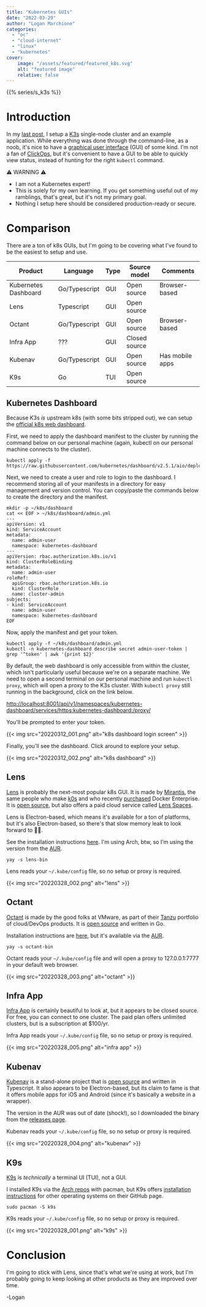 ```yaml
---
title: "Kubernetes GUIs"
date: "2022-03-29"
author: "Logan Marchione"
categories:
  - "oc"
  - "cloud-internet"
  - "linux"
  - "kubernetes"
cover:
    image: "/assets/featured/featured_k8s.svg"
    alt: "featured image"
    relative: false
---
```


{{% series/s_k3s %}}

# Introduction

In my [last post](/2022/03/k3s-single-node-cluster-for-noobs/), I setup a [K3s](https://k3s.io/) single-node cluster and an example application. While everything was done through the command-line, as a noob, it's nice to have a [graphical user interface](https://en.wikipedia.org/wiki/Graphical_user_interface) (GUI) of some kind. I'm not a fan of [ClickOps](https://www.lastweekinaws.com/blog/clickops/), but it's convenient to have a GUI to be able to quickly view status, instead of hunting for the right `kubectl` command.

⚠️ WARNING ⚠️

- I am not a Kubernetes expert!
- This is solely for my own learning. If you get something useful out of my ramblings, that's great, but it's not my primary goal.
- Nothing I setup here should be considered production-ready or secure.

# Comparison

There are a ton of k8s GUIs, but I'm going to be covering what I've found to be the easiest to setup and use.

| Product               | Language       | Type | Source model  | Comments        |
| --------------------- | -------------- | ---- | ------------- | --------------- |
| Kubernetes Dashboard  | Go/Typescript  | GUI  | Open source   | Browser-based   |
| Lens                  | Typescript     | GUI  | Open source   |                 |
| Octant                | Go/Typescript  | GUI  | Open source   | Browser-based   |
| Infra App             | ???            | GUI  | Closed source |                 |
| Kubenav               | Go/Typescript  | GUI  | Open source   | Has mobile apps |
| K9s                   | Go             | TUI  | Open source   |                 |

## Kubernetes Dashboard

Because K3s _is_ upstream k8s (with some bits stripped out), we can setup the [official k8s web dashboard](https://kubernetes.io/docs/tasks/access-application-cluster/web-ui-dashboard/).

First, we need to apply the dashboard manifest to the cluster by running the command below on our personal machine (again, kubectl on our personal machine connects to the cluster).

```
kubectl apply -f https://raw.githubusercontent.com/kubernetes/dashboard/v2.5.1/aio/deploy/recommended.yaml
```

Next, we need to create a user and role to login to the dashboard. I recommend storing all of your manifests in a directory for easy management and version control. You can copy/paste the commands below to create the directory and the manifest.

```
mkdir -p ~/k8s/dashboard
cat << EOF > ~/k8s/dashboard/admin.yml
---
apiVersion: v1
kind: ServiceAccount
metadata:
  name: admin-user
  namespace: kubernetes-dashboard
---
apiVersion: rbac.authorization.k8s.io/v1
kind: ClusterRoleBinding
metadata:
  name: admin-user
roleRef:
  apiGroup: rbac.authorization.k8s.io
  kind: ClusterRole
  name: cluster-admin
subjects:
- kind: ServiceAccount
  name: admin-user
  namespace: kubernetes-dashboard
EOF
```

Now, apply the manifest and get your token.

```
kubectl apply -f ~/k8s/dashboard/admin.yml
kubectl -n kubernetes-dashboard describe secret admin-user-token | grep '^token' | awk '{print $2}'
```

By default, the web dashboard is only accessible from within the cluster, which isn't particularly useful because we're on a separate machine. We need to open a second terminal on our personal machine and run `kubectl proxy`, which will open a proxy to the K3s cluster. With `kubectl proxy` still running in the background, click on the link below.

[http://localhost:8001/api/v1/namespaces/kubernetes-dashboard/services/https:kubernetes-dashboard:/proxy/](http://localhost:8001/api/v1/namespaces/kubernetes-dashboard/services/https:kubernetes-dashboard:/proxy/)

You'll be prompted to enter your token.

{{< img src="20220312_001.png" alt="k8s dashboard login screen" >}}

Finally, you'll see the dashboard. Click around to explore your setup.

{{< img src="20220312_002.png" alt="k8s dashboard" >}}

## Lens

[Lens](https://k8slens.dev/) is probably the next-most popular k8s GUI. It is made by [Mirantis](https://www.mirantis.com/software/lens/), the same people who make [k0s](https://k0sproject.io/) and who recently [purchased](https://www.mirantis.com/blog/mirantis-acquires-docker-enterprise-platform-business/) Docker Enterprise. It is [open source](https://github.com/lensapp/lens), but also offers a paid cloud service called [Lens Spaces](https://k8slens.dev/spaces.html).

Lens is Electron-based, which means it's available for a ton of platforms, but it's also Electron-based, so there's that slow memory leak to look forward to 🤷‍♂️.

See the installation instructions [here](https://docs.k8slens.dev/main/getting-started/). I'm using Arch, btw, so I'm using the version from the [AUR](https://aur.archlinux.org/packages/lens-bin).

```
yay -s lens-bin
```

Lens reads your `~/.kube/config` file, so no setup or proxy is required.

{{< img src="20220328_002.png" alt="lens" >}}

## Octant

[Octant](https://octant.dev/) is made by the good folks at VMware, as part of their [Tanzu](https://tanzu.vmware.com/) portfolio of cloud/DevOps products. It is [open source](https://github.com/vmware-tanzu/octant/) and written in Go.

Installation instructions are [here](https://github.com/vmware-tanzu/octant/#installation), but it's available via the [AUR](https://aur.archlinux.org/packages/octant-bin).

```
yay -s octant-bin
```

Octant reads your `~/.kube/config` file and will open a proxy to 127.0.0.1:7777 in your default web browser.

{{< img src="20220328_003.png" alt="octant" >}}

## Infra App

[Infra App](https://infra.app/) is certainly beautiful to look at, but it appears to be closed source. For free, you can connect to one cluster. The paid plan offers unlimited clusters, but is a subscription at $100/yr.

Infra App reads your `~/.kube/config` file, so no setup or proxy is required.

{{< img src="20220328_005.png" alt="infra app" >}}

## Kubenav

[Kubenav](https://kubenav.io/) is a stand-alone project that is [open source](https://github.com/kubenav/kubenav) and written in Typescript. It also appears to be Electron-based, but its claim to fame is that it offers mobile apps for iOS and Android (since it's basically a website in a wrapper).

The version in the AUR was out of date (shock!), so I downloaded the binary from the [releases page](https://github.com/kubenav/kubenav/releases).

Kubenav reads your `~/.kube/config` file, so no setup or proxy is required.

{{< img src="20220328_004.png" alt="kubenav" >}}

## K9s

[K9s](https://github.com/derailed/k9s) is _technically_ a terminal UI (TUI), not a GUI.

I installed K9s via the [Arch repos](https://archlinux.org/packages/community/x86_64/k9s/) with pacman, but K9s offers [installation instructions](https://github.com/derailed/k9s#installation) for other operating systems on their GitHub page.

```
sudo pacman -S k9s
```

K9s reads your `~/.kube/config` file, so no setup or proxy is required.

{{< img src="20220328_001.png" alt="k9s" >}}

# Conclusion

I'm going to stick with Lens, since that's what we're using at work, but I'm probably going to keep looking at other products as they are improved over time.

\-Logan